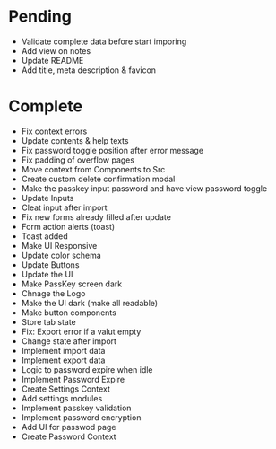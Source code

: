 # Pending
- Validate complete data before start imporing
- Add view on notes
- Update README
- Add title, meta description & favicon

# Complete
- Fix context errors
- Update contents & help texts
- Fix password toggle position after error message
- Fix padding of overflow pages
- Move context from Components to Src
- Create custom delete confirmation modal
- Make the passkey input password and have view password toggle
- Update Inputs
- Cleat input after import
- Fix new forms already filled after update
- Form action alerts (toast)
- Toast added
- Make UI Responsive
- Update color schema
- Update Buttons
- Update the UI
- Make PassKey screen dark
- Chnage the Logo
- Make the UI dark (make all readable)
- Make button components
- Store tab state
- Fix: Export error if a valut empty
- Change state after import
- Implement import data
- Implement export data
- Logic to password expire when idle
- Implement Password Expire
- Create Settings Context
- Add settings modules
- Implement passkey validation
- Implement password encryption
- Add UI for passwod page
- Create Password Context